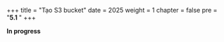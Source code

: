 +++
title = "Tạo S3 bucket"
date = 2025
weight = 1
chapter = false
pre = "<b>5.1 </b>"
+++


**In progress**